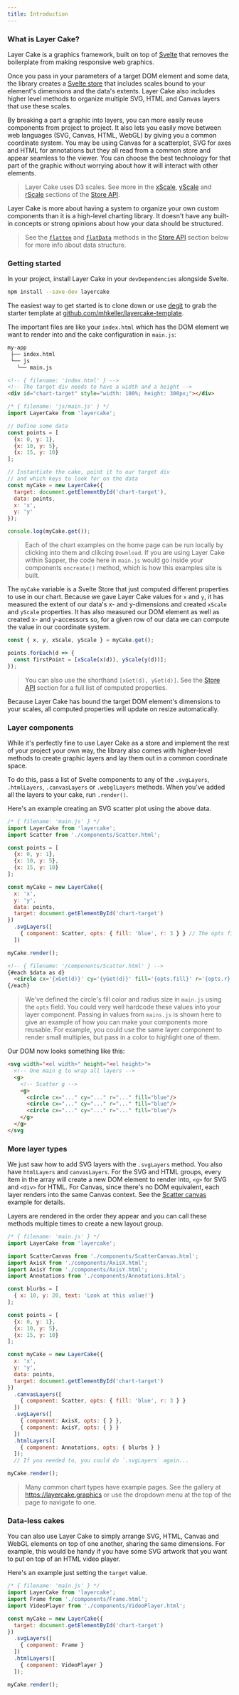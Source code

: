 ```yaml
---
title: Introduction
---
```


### What is Layer Cake?

Layer Cake is a graphics framework, built on top of [Svelte](https://svelte.technology) that removes the boilerplate from making responsive web graphics.

Once you pass in your parameters of a target DOM element and some data, the library creates a [Svelte store](https://svelte.technology/guide#state-management) that includes scales bound to your element's dimensions and the data's extents. Layer Cake also includes higher level methods to organize multiple SVG, HTML and Canvas layers that use these scales.

By breaking a part a graphic into layers, you can more easily reuse components from project to project. It also lets you easily move between web languages (SVG, Canvas, HTML, WebGL) by giving you a common coordinate system. You may be using Canvas for a scatterplot, SVG for axes and HTML for annotations but they all read from a common store and appear seamless to the viewer. You can choose the best technology for that part of the graphic without worrying about how it will interact with other elements.

> Layer Cake uses D3 scales. See more in the [xScale](#xScale), [yScale](#yScale) and [rScale](#rScale) sections of the [Store API](#store-api).

Layer Cake is more about having a system to organize your own custom components than it is a high-level charting library. It doesn't have any built-in concepts or strong opinions about how your data should be structured.

> See the [`flatten`](#flatten) and [`flatData`](#flatData) methods in the [Store API](#store-api) section below for more info about data structure.

### Getting started

In your project, install Layer Cake in your `devDependencies` alongside Svelte.

```sh
npm install --save-dev layercake
```

The easiest way to get started is to clone down or use [degit](https://github.com/rich-harris/degit) to grab the starter template at [github.com/mhkeller/layercake-template](https://github.com/mhkeller/layercake-template).

The important files are like your `index.html` which has the DOM element we want to render into and the cake configuration in `main.js`:

```bash
my-app
 ├── index.html
 └── js
   └── main.js
```

```html
<!-- { filename: 'index.html' } -->
<!-- The target div needs to have a width and a height -->
<div id="chart-target" style="width: 100%; height: 300px;"></div>
```

```js
/* { filename: 'js/main.js' } */
import LayerCake from 'layercake';

// Define some data
const points = [
  {x: 0, y: 1},
  {x: 10, y: 5},
  {x: 15, y: 10}
];

// Instantiate the cake, point it to our target div
// and which keys to look for on the data
const myCake = new LayerCake({
  target: document.getElementById('chart-target'),
  data: points,
  x: 'x',
  y: 'y'
});

console.log(myCake.get());
```

> Each of the chart examples on the home page can be run locally by clicking into them and clikcing `Download`. If you are using Layer Cake within Sapper, the code here in `main.js` would go inside your components `oncreate()` method, which is how this examples site is built.

The `myCake` variable is a Svelte Store that just computed different properties to use in our chart. Because we gave Layer Cake values for `x` and `y`, it has measured the extent of our data's x- and y-dimensions and created `xScale` and `yScale` properties. It has also measured our DOM element as well as created x- and y-accessors so, for a given row of our data we can compute the value in our coordinate system.

```js
const { x, y, xScale, yScale } = myCake.get();

points.forEach(d => {
  const firstPoint = [xScale(x(d)), yScale(y(d))];
});
```

> You can also use the shorthand `[xGet(d), yGet(d)]`. See the [Store API](#store-api) section for a full list of computed properties.

Because Layer Cake has bound the target DOM element's dimensions to your scales, all computed properties will update on resize automatically.

### Layer components

While it's perfectly fine to use Layer Cake as a store and implement the rest of your project your own way, the library also comes with higher-level methods to create graphic layers and lay them out in a common coordinate space.

To do this, pass a list of Svelte components to any of the `.svgLayers`, `.htmlLayers`, `.canvasLayers` or `.webglLayers` methods. When you've added all the layers to your cake, run `.render()`.

Here's an example creating an SVG scatter plot using the above data.

```js
/* { filename: 'main.js' } */
import LayerCake from 'layercake';
import Scatter from './components/Scatter.html';

const points = [
  {x: 0, y: 1},
  {x: 10, y: 5},
  {x: 15, y: 10}
];

const myCake = new LayerCake({
  x: 'x',
  y: 'y',
  data: points,
  target: document.getElementById('chart-target')
})
  .svgLayers([
    { component: Scatter, opts: { fill: 'blue', r: 3 } } // The opts field is optional but exists to let you pass settings down to your components so they can be more reusable.
  ])

myCake.render();
```

```html
<!-- { filename: '/components/Scatter.html' } -->
{#each $data as d}
  <circle cx='{xGet(d)}' cy='{yGet(d)}' fill='{opts.fill}' r='{opts.r}' />
{/each}
```

> We've defined the circle's fill color and radius size in `main.js` using the `opts` field. You could very well hardcode these values into your layer component. Passing in values from `mains.js` is shown here to give an example of how you can make your components more reusable. For example, you could use the same layer component to render small multiples, but pass in a color to highlight one of them.

Our DOM now looks something like this:

```html
<svg width="<el width>" height="<el height>">
  <!-- One main g to wrap all layers -->
  <g>
    <!-- Scatter g -->
    <g>
      <circle cx="..." cy="..." r="..." fill="blue"/>
      <circle cx="..." cy="..." r="..." fill="blue"/>
      <circle cx="..." cy="..." r="..." fill="blue"/>
    </g>
  </g>
</svg
```

### More layer types

We just saw how to add SVG layers with the `.svgLayers` method. You also have `htmlLayers` and `canvasLayers`. For the SVG and HTML groups, every item in the array will create a new DOM element to render into, `<g>` for SVG and `<div>` for HTML. For Canvas, since there's no DOM equivalent, each layer renders into the same Canvas context. See the [Scatter canvas](examples/Scatter) example for details.

Layers are rendered in the order they appear and you can call these methods multiple times to create a new layout group.

```js
/* { filename: 'main.js' } */
import LayerCake from 'layercake';

import ScatterCanvas from './components/ScatterCanvas.html';
import AxisX from './components/AxisX.html';
import AxisY from './components/AxisY.html';
import Annotations from './components/Annotations.html';

const blurbs = [
  { x: 10, y: 20, text: 'Look at this value!'}
];

const points = [
  {x: 0, y: 1},
  {x: 10, y: 5},
  {x: 15, y: 10}
];

const myCake = new LayerCake({
  x: 'x',
  y: 'y',
  data: points,
  target: document.getElementById('chart-target')
})
  .canvasLayers([
    { component: Scatter, opts: { fill: 'blue', r: 3 } }
  ])
  .svgLayers([
    { component: AxisX, opts: { } },
    { component: AxisY, opts: { } }
  ])
  .htmlLayers([
    { component: Annotations, opts: { blurbs } }
  ]);
  // If you needed to, you could do `.svgLayers` again...

myCake.render();
```

> Many common chart types have example pages. See the gallery at <https://layercake.graphics> or use the dropdown menu at the top of the page to navigate to one.

### Data-less cakes

You can also use Layer Cake to simply arrange SVG, HTML, Canvas and WebGL elements on top of one another, sharing the same dimensions. For example, this would be handy if you have some SVG artwork that you want to put on top of an HTML video player.

Here's an example just setting the `target` value.

```js
/* { filename: 'main.js' } */
import LayerCake from 'layercake';
import Frame from './components/Frame.html';
import VideoPlayer from './components/VideoPlayer.html';

const myCake = new LayerCake({
  target: document.getElementById('chart-target')
})
  .svgLayers([
    { component: Frame }
  ])
  .htmlLayers([
    { component: VideoPlayer }
  ]);

myCake.render();
```
